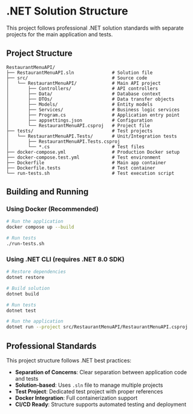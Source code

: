 # .NET Solution Structure

This project follows professional .NET solution standards with separate projects for the main application and tests.

## Project Structure

```
RestaurantMenuAPI/
├── RestaurantMenuAPI.sln              # Solution file
├── src/                               # Source code
│   └── RestaurantMenuAPI/             # Main API project
│       ├── Controllers/               # API controllers
│       ├── Data/                      # Database context
│       ├── DTOs/                      # Data transfer objects
│       ├── Models/                    # Entity models
│       ├── Services/                  # Business logic services
│       ├── Program.cs                 # Application entry point
│       ├── appsettings.json           # Configuration
│       └── RestaurantMenuAPI.csproj   # Project file
├── tests/                             # Test projects
│   └── RestaurantMenuAPI.Tests/       # Unit/Integration tests
│       ├── RestaurantMenuAPI.Tests.csproj
│       └── *.cs                       # Test files
├── docker-compose.yml                 # Production Docker setup
├── docker-compose.test.yml            # Test environment
├── Dockerfile                         # Main app container
├── Dockerfile.tests                   # Test container
└── run-tests.sh                       # Test execution script
```

## Building and Running

### Using Docker (Recommended)
```bash
# Run the application
docker compose up --build

# Run tests
./run-tests.sh
```

### Using .NET CLI (requires .NET 8.0 SDK)
```bash
# Restore dependencies
dotnet restore

# Build solution
dotnet build

# Run tests
dotnet test

# Run the application
dotnet run --project src/RestaurantMenuAPI/RestaurantMenuAPI.csproj
```

## Professional Standards

This project structure follows .NET best practices:

- **Separation of Concerns**: Clear separation between application code and tests
- **Solution-based**: Uses `.sln` file to manage multiple projects
- **Test Project**: Dedicated test project with proper references
- **Docker Integration**: Full containerization support
- **CI/CD Ready**: Structure supports automated testing and deployment
